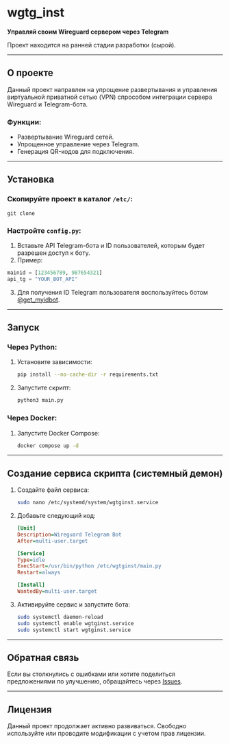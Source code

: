 # wgtg_inst

**Управляй своим Wireguard сервером через Telegram**

Проект находится на ранней стадии разработки (сырой).

---

## О проекте

Данный проект направлен на упрощение развертывания и управления виртуальной приватной сетью (VPN) спрособом интеграции сервера Wireguard и Telegram-бота.

### Функции:
- Развертывание Wireguard сетей.
- Упрощенное управление через Telegram.
- Генерация QR-кодов для подключения.

---

## Установка

### Скопируйте проект в каталог `/etc/`:
```
git clone 
```

### Настройте `config.py`:
1. Вставьте API Telegram-бота и ID пользователей, которым будет разрешен доступ к боту.
2. Пример:
```python
mainid = [123456789, 987654321]
api_tg = "YOUR_BOT_API"
```
3. Для получения ID Telegram пользователя воспользуйтесь ботом [@get_myidbot](https://t.me/get_myidbot).

---

## Запуск

### Через Python:
1. Установите зависимости:
   ```bash
   pip install --no-cache-dir -r requirements.txt
   ```
2. Запустите скрипт:
   ```bash
   python3 main.py
   ```

### Через Docker:
1. Запустите Docker Compose:
   ```bash
   docker compose up -d
   ```

---

## Создание сервиса скрипта (системный демон)
1. Создайте файл сервиса:
   ```bash
   sudo nano /etc/systemd/system/wgtginst.service
   ```
2. Добавьте следующий код:
   ```ini
   [Unit]
   Description=Wireguard Telegram Bot
   After=multi-user.target

   [Service]
   Type=idle
   ExecStart=/usr/bin/python /etc/wgtginst/main.py
   Restart=always

   [Install]
   WantedBy=multi-user.target
   ```
3. Активируйте сервис и запустите бота:
   ```bash
   sudo systemctl daemon-reload
   sudo systemctl enable wgtginst.service
   sudo systemctl start wgtginst.service
   ```

---

## Обратная связь
Если вы столкнулись с ошибками или хотите поделиться предложениями по улучшению, обращайтесь через [Issues](https://github.com/your-repo/issues).

---

## Лицензия
Данный проект продолжает активно развиваться. Свободно используйте или проводите модификации с учетом прав лицензии.


